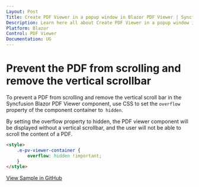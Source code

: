 ```yaml
---
Layout: Post
Title: Create PDF Viewer in a popup window in Blazor PDF Viewer | Syncfusion
Description: Learn here all about Create PDF Viewer in a popup window in Syncfusion Blazor PDF Viewer component and more.
Platform: Blazor
Control: PDF Viewer
Documentation: UG
---
```


# Prevent the PDF from scrolling and remove the vertical scrollbar

To prevent a PDF from scrolling and remove the vertical scroll bar in the Syncfusion Blazor PDF Viewer component, use CSS to set the `overflow` property of the component container to` hidden`.

By setting the overflow property to hidden, the PDF viewer component will be displayed without a vertical scrollbar, and the user will not be able to scroll the content of a PDF.

```html
<style>
    .e-pv-viewer-container {
        overflow: hidden !important;
    }
</style>
```

[View Sample in GitHub](https://github.com/SyncfusionExamples/blazor-pdf-viewer-examples/tree/BLAZ-28848-preventScroll/Common/Prevent%20the%20PDF%20from%20scrolling)